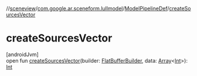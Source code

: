 //[sceneview](../../../index.md)/[com.google.ar.sceneform.lullmodel](../index.md)/[ModelPipelineDef](index.md)/[createSourcesVector](create-sources-vector.md)

# createSourcesVector

[androidJvm]\
open fun [createSourcesVector](create-sources-vector.md)(builder: [FlatBufferBuilder](../../com.google.flatbuffers/-flat-buffer-builder/index.md), data: [Array](https://kotlinlang.org/api/latest/jvm/stdlib/kotlin/-array/index.html)&lt;[Int](https://kotlinlang.org/api/latest/jvm/stdlib/kotlin/-int/index.html)&gt;): [Int](https://kotlinlang.org/api/latest/jvm/stdlib/kotlin/-int/index.html)
